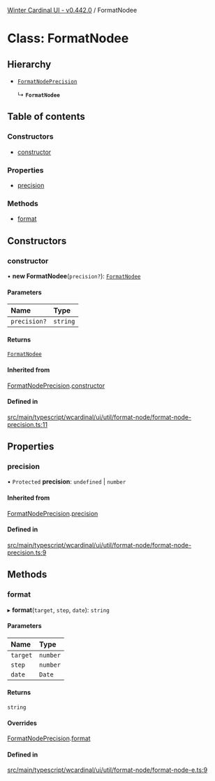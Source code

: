 [Winter Cardinal UI - v0.442.0](../index.md) / FormatNodee

# Class: FormatNodee

## Hierarchy

- [`FormatNodePrecision`](FormatNodePrecision.md)

  ↳ **`FormatNodee`**

## Table of contents

### Constructors

- [constructor](FormatNodee.md#constructor)

### Properties

- [precision](FormatNodee.md#precision)

### Methods

- [format](FormatNodee.md#format)

## Constructors

### constructor

• **new FormatNodee**(`precision?`): [`FormatNodee`](FormatNodee.md)

#### Parameters

| Name | Type |
| :------ | :------ |
| `precision?` | `string` |

#### Returns

[`FormatNodee`](FormatNodee.md)

#### Inherited from

[FormatNodePrecision](FormatNodePrecision.md).[constructor](FormatNodePrecision.md#constructor)

#### Defined in

[src/main/typescript/wcardinal/ui/util/format-node/format-node-precision.ts:11](https://github.com/winter-cardinal/winter-cardinal-ui/blob/v0.442.0/src/main/typescript/wcardinal/ui/util/format-node/format-node-precision.ts#L11)

## Properties

### precision

• `Protected` **precision**: `undefined` \| `number`

#### Inherited from

[FormatNodePrecision](FormatNodePrecision.md).[precision](FormatNodePrecision.md#precision)

#### Defined in

[src/main/typescript/wcardinal/ui/util/format-node/format-node-precision.ts:9](https://github.com/winter-cardinal/winter-cardinal-ui/blob/v0.442.0/src/main/typescript/wcardinal/ui/util/format-node/format-node-precision.ts#L9)

## Methods

### format

▸ **format**(`target`, `step`, `date`): `string`

#### Parameters

| Name | Type |
| :------ | :------ |
| `target` | `number` |
| `step` | `number` |
| `date` | `Date` |

#### Returns

`string`

#### Overrides

[FormatNodePrecision](FormatNodePrecision.md).[format](FormatNodePrecision.md#format)

#### Defined in

[src/main/typescript/wcardinal/ui/util/format-node/format-node-e.ts:9](https://github.com/winter-cardinal/winter-cardinal-ui/blob/v0.442.0/src/main/typescript/wcardinal/ui/util/format-node/format-node-e.ts#L9)
